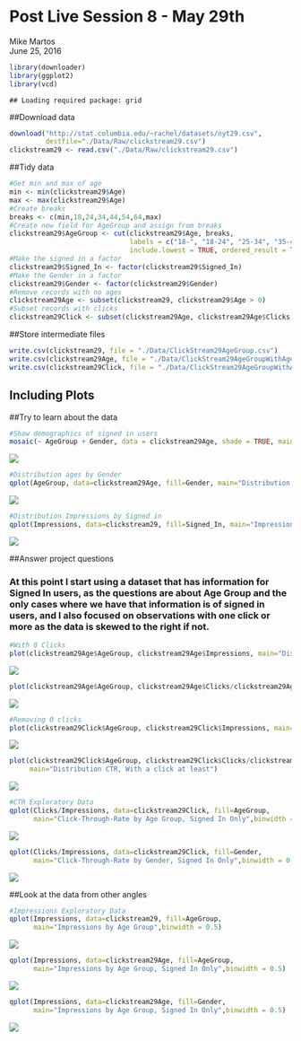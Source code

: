 # Post Live Session 8 - May 29th
Mike Martos  
June 25, 2016  



```r
library(downloader)
library(ggplot2)
library(vcd)
```

```
## Loading required package: grid
```

##Download data 

```r
download("http://stat.columbia.edu/~rachel/datasets/nyt29.csv",
         destfile="./Data/Raw/clickstream29.csv")
clickstream29 <- read.csv("./Data/Raw/clickstream29.csv")
```
##Tidy data

```r
#Get min and max of age
min <- min(clickstream29$Age)
max <- max(clickstream29$Age)
#Create breaks
breaks <- c(min,18,24,34,44,54,64,max)
#Create new field for AgeGroup and assign from breaks
clickstream29$AgeGroup <- cut(clickstream29$Age, breaks, 
                              labels = c("18-", "18-24", "25-34", "35-44", "45-54", "55-64", "65+"), 
                              include.lowest = TRUE, ordered_result = TRUE)
#Make the signed in a factor
clickstream29$Signed_In <- factor(clickstream29$Signed_In)
#Make the Gender in a factor
clickstream29$Gender <- factor(clickstream29$Gender)
#Remove records with no ages
clickstream29Age <- subset(clickstream29, clickstream29$Age > 0)
#Subset records with clicks
clickstream29Click <- subset(clickstream29Age, clickstream29Age$Clicks > 0)
```
##Store intermediate files

```r
write.csv(clickstream29, file = "./Data/ClickStream29AgeGroup.csv")
write.csv(clickstream29Age, file = "./Data/ClickStream29AgeGroupWithAge.csv")
write.csv(clickstream29Click, file = "./Data/ClickStream29AgeGroupWithAgeClicks.csv")
```

## Including Plots


##Try to learn about the data

```r
#Show demographics of signed in users
mosaic(~ AgeGroup + Gender, data = clickstream29Age, shade = TRUE, main="Demographics")
```

![](6306LiveSession8_403_files/figure-html/PlotsDemographics-1.png)<!-- -->

```r
#Distribution ages by Gender
qplot(AgeGroup, data=clickstream29Age, fill=Gender, main="Distribution ages by Gender")
```

![](6306LiveSession8_403_files/figure-html/PlotsDemographics-2.png)<!-- -->

```r
#Distribution Impressions by Signed in
qplot(Impressions, data=clickstream29, fill=Signed_In, main="Impressions by Signed in",binwidth = 0.5)
```

![](6306LiveSession8_403_files/figure-html/PlotsDemographics-3.png)<!-- -->

##Answer project questions
### At this point I start using a dataset that has information for Signed In users, as the questions are about Age Group and the only cases where we have that information is of signed in users, and I also focused on observations with one click or more as the data is skewed to the right if not.

```r
#With 0 Clicks
plot(clickstream29Age$AgeGroup, clickstream29Age$Impressions, main="Distribution Impressions")
```

![](6306LiveSession8_403_files/figure-html/PlotsImpressions-1.png)<!-- -->

```r
plot(clickstream29Age$AgeGroup, clickstream29Age$Clicks/clickstream29Age$Impressions, main="Distribution CTR")
```

![](6306LiveSession8_403_files/figure-html/PlotsImpressions-2.png)<!-- -->

```r
#Removing 0 clicks
plot(clickstream29Click$AgeGroup, clickstream29Click$Impressions, main="Distribution Impressions, With a click at least")
```

![](6306LiveSession8_403_files/figure-html/PlotsImpressions-3.png)<!-- -->

```r
plot(clickstream29Click$AgeGroup, clickstream29Click$Clicks/clickstream29Click$Impressions, 
     main="Distribution CTR, With a click at least")
```

![](6306LiveSession8_403_files/figure-html/PlotsImpressions-4.png)<!-- -->

```r
#CTR Exploratory Data
qplot(Clicks/Impressions, data=clickstream29Click, fill=AgeGroup, 
      main="Click-Through-Rate by Age Group, Signed In Only",binwidth = 0.01)
```

![](6306LiveSession8_403_files/figure-html/PlotsImpressions-5.png)<!-- -->

```r
qplot(Clicks/Impressions, data=clickstream29Click, fill=Gender, 
      main="Click-Through-Rate by Gender, Signed In Only",binwidth = 0.01)
```

![](6306LiveSession8_403_files/figure-html/PlotsImpressions-6.png)<!-- -->

##Look at the data from other angles

```r
#Impressions Exploratory Data
qplot(Impressions, data=clickstream29, fill=AgeGroup, 
      main="Impressions by Age Group",binwidth = 0.5)
```

![](6306LiveSession8_403_files/figure-html/PlotsImpressionsCont-1.png)<!-- -->

```r
qplot(Impressions, data=clickstream29Age, fill=AgeGroup, 
      main="Impressions by Age Group, Signed In Only",binwidth = 0.5)
```

![](6306LiveSession8_403_files/figure-html/PlotsImpressionsCont-2.png)<!-- -->

```r
qplot(Impressions, data=clickstream29Age, fill=Gender, 
      main="Impressions by Age Group, Signed In Only",binwidth = 0.5)
```

![](6306LiveSession8_403_files/figure-html/PlotsImpressionsCont-3.png)<!-- -->


       
